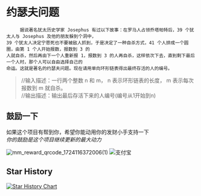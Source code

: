 # 约瑟夫问题
```
     据说著名犹太历史学家 Josephus 有过以下故事：在罗马人占领乔塔帕特后，39 个犹太人与 Josephus 及他的朋友躲到个洞中，
39 个犹太人决定宁愿死也不要被敌人抓到，于是决定了一种自杀方式，41 个人排成一个圆圈，由第 1 个人开始报数，报数到 3 的
人就自杀，然后再由下一个人重新报 1，报数到 3 的人再自杀，这样依次下去，直到剩下最后一个人时，那个人可以自由选择自己的
命运。这就是著名的约瑟夫问题。现在请用单向环形链表得出最终存活的人的编号。
```

> //输入描述：一行两个整数 n 和 m， n 表示环形链表的长度， m 表示每次报数到 m 就自杀。  
> //输出描述：输出最后存活下来的人编号(编号从1开始到n)

## 鼓励一下

如果这个项目有帮到你，希望你能动用你的发财小手支持一下  
_你的鼓励是这个项目继续更新的最大动力_  

![mm_reward_qrcode_1724116372006(1)](https://github.com/user-attachments/assets/ae10606c-2a42-4486-8e6d-7b7d056ca8f4)
![支付宝](https://github.com/user-attachments/assets/3c686079-ddee-498b-9188-2639d0b7bbac)

## Star History    

[![Star History Chart](https://api.star-history.com/svg?repos=zongru666/Josephus-Problem&type=Timeline)](https://star-history.com/#zongru666/Josephus-Problem&Timeline)
